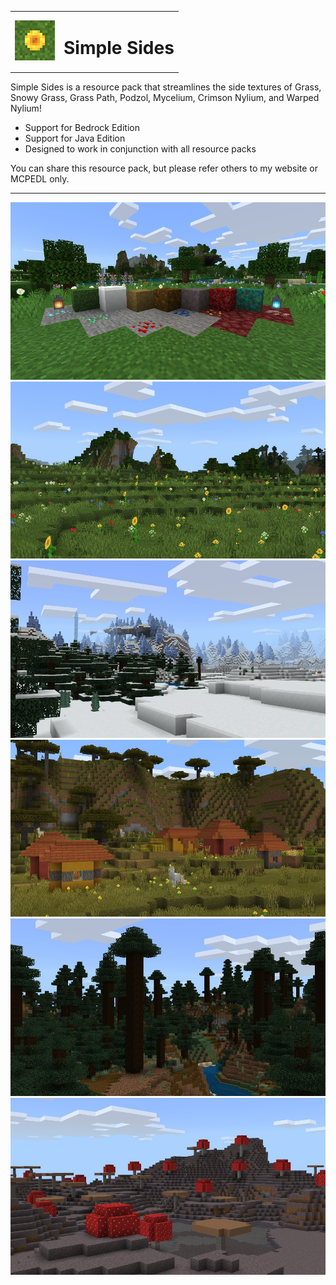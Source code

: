 <table>
  <tr>
    <td>
      <img width="64" src="icon.png">
    </td>
    <td>
      <h1>Simple Sides</h1>
    </td>
  </tr>
</table>

Simple Sides is a resource pack that streamlines the side textures of Grass, Snowy Grass, Grass Path, Podzol, Mycelium, Crimson Nylium, and Warped Nylium!

* Support for Bedrock Edition
* Support for Java Edition
* Designed to work in conjunction with all resource packs

You can share this resource pack, but please refer others to my website or MCPEDL only.

---

<img src="Bedrock/screenshots_web/screenshot_0.jpg">
<img src="Bedrock/screenshots_web/screenshot_1.jpg">
<img src="Bedrock/screenshots_web/screenshot_2.jpg">
<img src="Bedrock/screenshots_web/screenshot_3.jpg">
<img src="Bedrock/screenshots_web/screenshot_4.jpg">
<img src="Bedrock/screenshots_web/screenshot_5.jpg">
